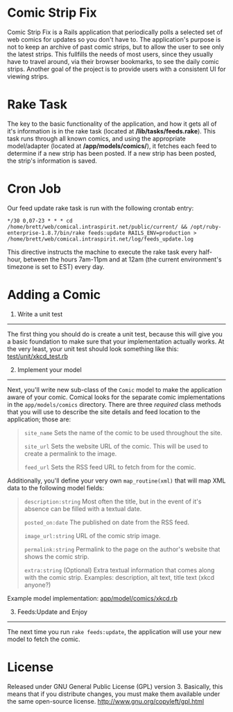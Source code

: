 Comic Strip Fix
==============
Comic Strip Fix is a Rails application that periodically polls a selected set of web comics for updates so you don't have to. The application's purpose is not to keep an archive of past comic strips, but to allow the user to see only the latest strips. This fullfills the needs of most users, since they usually have to travel around, via their browser bookmarks, to see the daily comic strips. Another goal of the project is to provide users with a consistent UI for viewing strips.

Rake Task
======

The key to the basic functionality of the application, and how it gets all of it's information is in the rake task (located at **/lib/tasks/feeds.rake**). This task runs through all known comics, and using the appropriate model/adapter (located at **/app/models/comics/**), it fetches each feed to determine if a new strip has been posted. If a new strip has been posted, the strip's information is saved.

Cron Job
======

Our feed update rake task is run with the following crontab entry:

`*/30 0,07-23 * * * cd /home/brett/web/comical.intraspirit.net/public/current/ && /opt/ruby-enterprise-1.8.7/bin/rake feeds:update RAILS_ENV=production > /home/brett/web/comical.intraspirit.net/log/feeds_update.log`

This directive instructs the machine to execute the rake task every half-hour, between the hours 7am-11pm and at 12am (the current environment's timezone is set to EST) every day.

Adding a Comic
======

1. Write a unit test
------
The first thing you should do is create a unit test, because this will give you a basic foundation to make sure that your implementation actually works. At the very least, your unit test should look something like this: [test/unit/xkcd_test.rb](http://github.com/brettbuddin/comical/blob/master/test/unit/xkcd_test.rb)

2. Implement your model
------
Next, you'll write new sub-class of the `Comic` model to make the application aware of your comic. Comical looks for the separate comic implementations in the `app/models/comics` directory. There are three *required* class methods that you will use to describe the site details and feed location to the application; those are:

> `site_name` Sets the name of the comic to be used throughout the site.
>
> `site_url` Sets the website URL of the comic. This will be used to create a permalink to the image.
>
> `feed_url` Sets the RSS feed URL to fetch from for the comic.

Additionally, you'll define your very own `map_routine(xml)` that will map XML data to the following model fields:

> `description:string` Most often the title, but in the event of it's absence can be filled with a textual date.
>
> `posted_on:date` The published on date from the RSS feed.
>
> `image_url:string`  URL of the comic strip image.
>
> `permalink:string` Permalink to the page on the author's website that shows the comic strip.
>
> `extra:string` (Optional) Extra textual information that comes along with the comic strip. Examples: description, alt text, title text (xkcd anyone?)

Example model implementation: [app/model/comics/xkcd.rb](http://github.com/brettbuddin/comical/blob/master/app/models/comics/xkcd.rb)

3. Feeds:Update and Enjoy
------
The next time you run `rake feeds:update`, the application will use your new model to fetch the comic.

License
======
Released under GNU General Public License (GPL) version 3. Basically, this means that if you distribute changes, you must make them available under the same open-source license. http://www.gnu.org/copyleft/gpl.html
